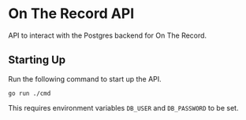 # On The Record API

API to interact with the Postgres backend for On The Record.

## Starting Up

Run the following command to start up the API.

```
go run ./cmd
```

This requires environment variables `DB_USER` and `DB_PASSWORD` to be set.
